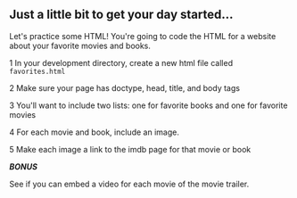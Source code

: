 

## Just a little bit to get your day started...

Let's practice some HTML! You're going to code the HTML for a website about your favorite movies and books.

1 In your development directory, create a new html file called `favorites.html`

2 Make sure your page has doctype, head, title, and body tags

3 You'll want to include two lists: one for favorite books and one for favorite movies

4 For each movie and book, include an image.

5 Make each image a link to the imdb page for that movie or book

***BONUS***

See if you can embed a video for each movie of the movie trailer.
